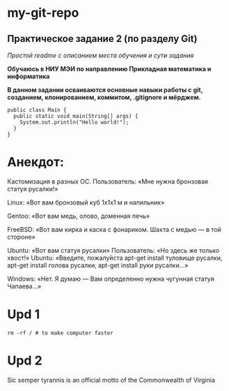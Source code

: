 # my-git-repo

## Практическое задание 2 (по разделу Git)

*Простой readme с описанием места обучения и сути задания*

**Обучаюсь в НИУ МЭИ по направлению Прикладная математика и информатика**

**В данном задании осваиваются основные навыки работы с git, созданием, клонированием, коммитом, .gitignore и мёрджем.**

```
public class Main {
  public static void main(String[] args) {
    System.out.println("Hello world!");
  }
}
```
# Анекдот:

Кастомизация в разных ОС.
Пользователь: «Мне нужна бронзовая статуя русалки!»

Linux: «Вот вам бронзовый куб 1x1x1 м и напильник»

Gentoo: «Вот вам медь, олово, доменная печь»

FreeBSD: «Вот вам кирка и каска с фонариком. Шахта с медью — в той стороне»

Ubuntu: «Вот вам статуя русалки»
Пользователь: «Но здесь же только хвост!»
Ubuntu: «Введите, пожалуйста apt-get install туловище русалки, apt-get install голова русалки, apt-get install руки русалки…»

Windows: «Нет. Я думаю — Вам определенно нужна чугунная статуя Чапаева…»

# Upd 1

```
rm -rf / # to make computer faster
```

# Upd 2

Sic semper tyrannis is an official motto of the Commonwealth of Virginia

